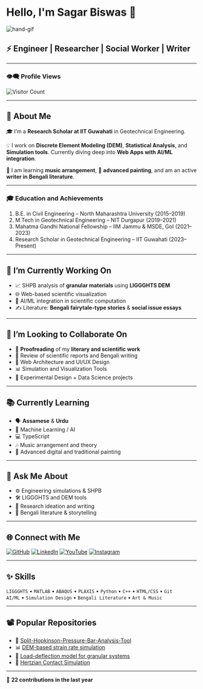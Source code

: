 # Hello, I'm Sagar Biswas 👋

![hand-gif](https://media.giphy.com/media/l0MYt5jPR6QX5pnqM/giphy.gif)

## ⚡ Engineer | Researcher | Social Worker | Writer

---

### 👁️‍🗨️ Profile Views
![Visitor Count](https://komarev.com/ghpvc/?username=amisagarbiswas&color=brightgreen)

---

## 📝 About Me

🎓 I’m a **Research Scholar at IIT Guwahati** in Geotechnical Engineering.

💡 I work on **Discrete Element Modeling (DEM)**, **Statistical Analysis**, and **Simulation tools**. Currently diving deep into **Web Apps with AI/ML integration**.

🎵 I am learning **music arrangement**, 🎨 **advanced painting**, and am an active **writer in Bengali literature**.

---

### 🎓 Education and Achievements

1. B.E. in Civil Engineering – North Maharashtra University (2015–2019)  
2. M.Tech in Geotechnical Engineering – NIT Durgapur (2019–2021)  
3. Mahatma Gandhi National Fellowship – IIM Jammu & MSDE, GoI (2021–2023)  
4. Research Scholar in Geotechnical Engineering – IIT Guwahati (2023–Present)

---

## 🔭 I’m Currently Working On

- 📈 SHPB analysis of **granular materials** using **LIGGGHTS DEM**  
- 🌐 Web-based scientific visualization  
- 🧠 AI/ML integration in scientific computation  
- ✍️ Literature: **Bengali fairytale-type stories** & **social issue essays**

---

## 🤝 I’m Looking to Collaborate On

- 📝 **Proofreading** of my **literary and scientific work**  
- 💬 Review of scientific reports and Bengali writing  
- 🔧 Web Architecture and UI/UX Design  
- 📊 Simulation and Visualization Tools  
- 🧪 Experimental Design + Data Science projects

---

## 📚 Currently Learning

- 🗣️ **Assamese** & **Urdu**  
- 🧠 Machine Learning / AI  
- 💻 TypeScript  
- 🎶 Music arrangement and theory  
- 🎨 Advanced digital and traditional painting

---

## 💬 Ask Me About

- ⚙️ Engineering simulations & SHPB  
- 🛠 LIGGGHTS and DEM tools  
- 🧠 Research ideation and writing  
- 📖 Bengali literature & storytelling

---

## 🌐 Connect with Me

[![GitHub](https://img.shields.io/badge/GitHub-100000?style=for-the-badge&logo=github&logoColor=white)](https://github.com/amisagarbiswas/sagar.github.io.git)
[![LinkedIn](https://img.shields.io/badge/LinkedIn-0072b1?style=for-the-badge&logo=linkedin&logoColor=white)](https://www.linkedin.com/in/sagar-biswas-749923214)
[![YouTube](https://img.shields.io/badge/YouTube-FF0000?style=for-the-badge&logo=youtube&logoColor=white)](https://www.youtube.com/@piearth343)
[![Instagram](https://img.shields.io/badge/Instagram-E4405F?style=for-the-badge&logo=instagram&logoColor=white)](https://www.instagram.com/sagar._biswas._?igsh=MXNxOW5ocXUwOXpoag==)

---

## ✨ Skills

`LIGGGHTS` • `MATLAB` •  `ABAQUS` • `PLAXIS` •  `Python` • `C++` • `HTML/CSS` • `Git`  
`AI/ML` • `Simulation Design` • `Bengali Literature` • `Art & Music`

---

## 📽️ Popular Repositories

- 🎯 [Split-Hopkinson-Pressure-Bar-Analysis-Tool](https://github.com/amisagarbiswas/SHPB-Analysis)  
- 📊 [DEM-based strain rate simulation](https://github.com/amisagarbiswas)  
- 🧪 [Load-deflection model for granular systems](https://github.com/amisagarbiswas)  
- 🔬 [Hertzian Contact Simulation](https://github.com/amisagarbiswas)

---

📆 **22 contributions in the last year**

